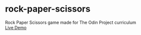 # rock-paper-scissors
Rock Paper Scissors game made for The Odin Project curriculum
<br>
[Live Demo](https://klaudiuszb5528.github.io/rock-paper-scissors/ "Rock-Paper-Scissors Game!")
